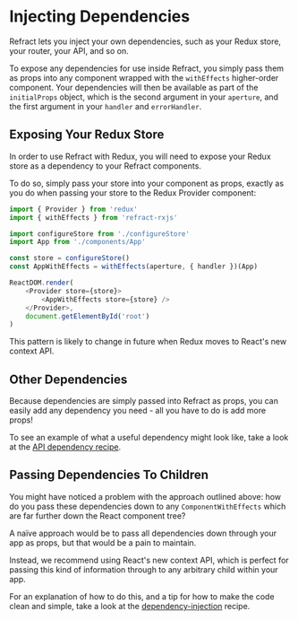 # Injecting Dependencies

Refract lets you inject your own dependencies, such as your Redux store, your router, your API, and so on.

To expose any dependencies for use inside Refract, you simply pass them as props into any component wrapped with the `withEffects` higher-order component. Your dependencies will then be available as part of the `initialProps` object, which is the second argument in your `aperture`, and the first argument in your `handler` and `errorHandler`.

## Exposing Your Redux Store

In order to use Refract with Redux, you will need to expose your Redux store as a dependency to your Refract components.

To do so, simply pass your store into your component as props, exactly as you do when passing your store to the Redux Provider component:

```js
import { Provider } from 'redux'
import { withEffects } from 'refract-rxjs'

import configureStore from './configureStore'
import App from './components/App'

const store = configureStore()
const AppWithEffects = withEffects(aperture, { handler })(App)

ReactDOM.render(
    <Provider store={store}>
        <AppWithEffects store={store} />
    </Provider>,
    document.getElementById('root')
)
```

This pattern is likely to change in future when Redux moves to React's new context API.

## Other Dependencies

Because dependencies are simply passed into Refract as props, you can easily add any dependency you need - all you have to do is add more props!

To see an example of what a useful dependency might look like, take a look at the [API dependency recipe](../recipes/creating-an-api-dependency.md).

## Passing Dependencies To Children

You might have noticed a problem with the approach outlined above: how do you pass these dependencies down to any `ComponentWithEffects` which are far further down the React component tree?

A naïve approach would be to pass all dependencies down through your app as props, but that would be a pain to maintain.

Instead, we recommend using React's new context API, which is perfect for passing this kind of information through to any arbitrary child within your app.

For an explanation of how to do this, and a tip for how to make the code clean and simple, take a look at the [dependency-injection](../recipes/dependency-injection.md) recipe.
